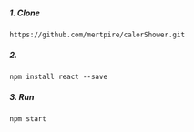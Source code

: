 ##### 1. Clone  
```
https://github.com/mertpire/calorShower.git
```
##### 2. 
```
npm install react --save
```
##### 3. Run

```
npm start
```
